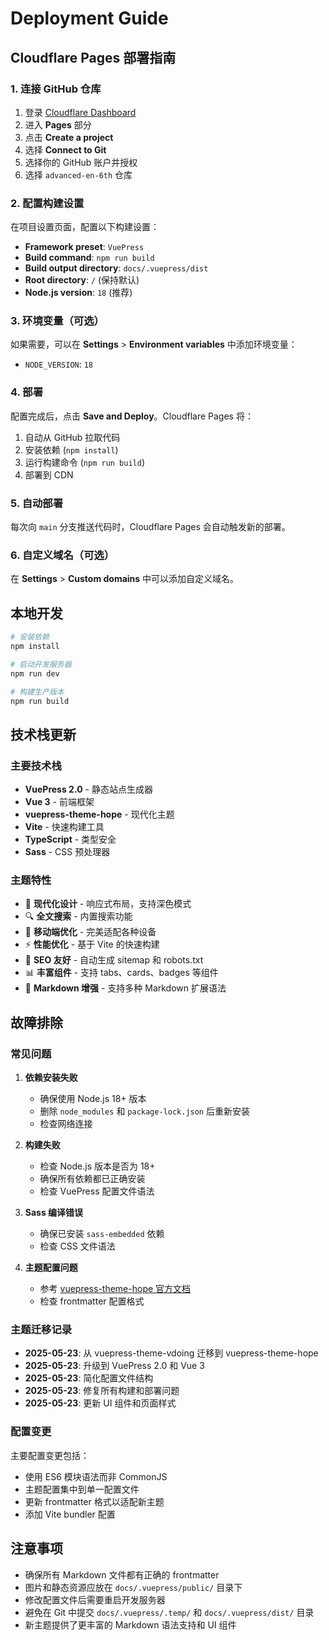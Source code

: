 # Deployment Guide

## Cloudflare Pages 部署指南

### 1. 连接 GitHub 仓库

1. 登录 [Cloudflare Dashboard](https://dash.cloudflare.com/)
2. 进入 **Pages** 部分
3. 点击 **Create a project**
4. 选择 **Connect to Git**
5. 选择你的 GitHub 账户并授权
6. 选择 `advanced-en-6th` 仓库

### 2. 配置构建设置

在项目设置页面，配置以下构建设置：

- **Framework preset**: `VuePress`
- **Build command**: `npm run build`
- **Build output directory**: `docs/.vuepress/dist`
- **Root directory**: `/` (保持默认)
- **Node.js version**: `18` (推荐)

### 3. 环境变量（可选）

如果需要，可以在 **Settings** > **Environment variables** 中添加环境变量：

- `NODE_VERSION`: `18`

### 4. 部署

配置完成后，点击 **Save and Deploy**。Cloudflare Pages 将：

1. 自动从 GitHub 拉取代码
2. 安装依赖 (`npm install`)
3. 运行构建命令 (`npm run build`)
4. 部署到 CDN

### 5. 自动部署

每次向 `main` 分支推送代码时，Cloudflare Pages 会自动触发新的部署。

### 6. 自定义域名（可选）

在 **Settings** > **Custom domains** 中可以添加自定义域名。

## 本地开发

```bash
# 安装依赖
npm install

# 启动开发服务器
npm run dev

# 构建生产版本
npm run build
```

## 技术栈更新

### 主要技术栈

- **VuePress 2.0** - 静态站点生成器
- **Vue 3** - 前端框架
- **vuepress-theme-hope** - 现代化主题
- **Vite** - 快速构建工具
- **TypeScript** - 类型安全
- **Sass** - CSS 预处理器

### 主题特性

- 🎨 **现代化设计** - 响应式布局，支持深色模式
- 🔍 **全文搜索** - 内置搜索功能
- 📱 **移动端优化** - 完美适配各种设备
- ⚡ **性能优化** - 基于 Vite 的快速构建
- 🎯 **SEO 友好** - 自动生成 sitemap 和 robots.txt
- 📊 **丰富组件** - 支持 tabs、cards、badges 等组件
- 🎪 **Markdown 增强** - 支持多种 Markdown 扩展语法

## 故障排除

### 常见问题

1. **依赖安装失败**
   - 确保使用 Node.js 18+ 版本
   - 删除 `node_modules` 和 `package-lock.json` 后重新安装
   - 检查网络连接

2. **构建失败**
   - 检查 Node.js 版本是否为 18+
   - 确保所有依赖都已正确安装
   - 检查 VuePress 配置文件语法

3. **Sass 编译错误**
   - 确保已安装 `sass-embedded` 依赖
   - 检查 CSS 文件语法

4. **主题配置问题**
   - 参考 [vuepress-theme-hope 官方文档](https://theme-hope.vuejs.press/)
   - 检查 frontmatter 配置格式

### 主题迁移记录

- **2025-05-23**: 从 vuepress-theme-vdoing 迁移到 vuepress-theme-hope
- **2025-05-23**: 升级到 VuePress 2.0 和 Vue 3
- **2025-05-23**: 简化配置文件结构
- **2025-05-23**: 修复所有构建和部署问题
- **2025-05-23**: 更新 UI 组件和页面样式

### 配置变更

主要配置变更包括：

- 使用 ES6 模块语法而非 CommonJS
- 主题配置集中到单一配置文件
- 更新 frontmatter 格式以适配新主题
- 添加 Vite bundler 配置

## 注意事项

- 确保所有 Markdown 文件都有正确的 frontmatter
- 图片和静态资源应放在 `docs/.vuepress/public/` 目录下
- 修改配置文件后需要重启开发服务器
- 避免在 Git 中提交 `docs/.vuepress/.temp/` 和 `docs/.vuepress/dist/` 目录
- 新主题提供了更丰富的 Markdown 语法支持和 UI 组件 